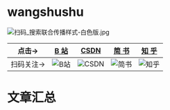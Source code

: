 # wangshushu

![扫码_搜索联合传播样式-白色版.jpg](https://note.youdao.com/yws/api/personal/file/WEB4c5d2d18f3d7dc7f14a78582825e9234?method=download&shareKey=b4f6b654bbd98c1f459f219df927c949)

点击→ | [B    站](https://space.bilibili.com/481523377/article) | [CSDN](https://blog.csdn.net/w1123900645) | [简  书](https://www.jianshu.com/u/92cf7975f6a8) | [知  乎](https://www.zhihu.com/people/guo-ran-a-guo-ran-45/columns)
---|---|---|---|---
扫码关注→ | ![B站](https://note.youdao.com/yws/api/personal/file/WEB7f99199dcf606451d61c85c8430166c5?method=download&shareKey=50b25a08657da3e9cd8625cee12789c6) | ![CSDN](https://note.youdao.com/yws/api/personal/file/WEB76cbf72339c22851952769878b5c10cf?method=download&shareKey=50b25a08657da3e9cd8625cee12789c6) | ![简书](https://note.youdao.com/yws/api/personal/file/WEBdd6f8d7c915f1e428568fe1eec029252?method=download&shareKey=50b25a08657da3e9cd8625cee12789c6) | ![知乎](https://note.youdao.com/yws/api/personal/file/WEBea97e3d1575c41093be1aa1378066034?method=download&shareKey=50b25a08657da3e9cd8625cee12789c6)

# 文章汇总





